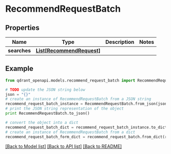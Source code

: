 # RecommendRequestBatch


## Properties
Name | Type | Description | Notes
------------ | ------------- | ------------- | -------------
**searches** | [**List[RecommendRequest]**](RecommendRequest.md) |  | 

## Example

```python
from qdrant_openapi.models.recommend_request_batch import RecommendRequestBatch

# TODO update the JSON string below
json = "{}"
# create an instance of RecommendRequestBatch from a JSON string
recommend_request_batch_instance = RecommendRequestBatch.from_json(json)
# print the JSON string representation of the object
print RecommendRequestBatch.to_json()

# convert the object into a dict
recommend_request_batch_dict = recommend_request_batch_instance.to_dict()
# create an instance of RecommendRequestBatch from a dict
recommend_request_batch_form_dict = recommend_request_batch.from_dict(recommend_request_batch_dict)
```
[[Back to Model list]](../README.md#documentation-for-models) [[Back to API list]](../README.md#documentation-for-api-endpoints) [[Back to README]](../README.md)


